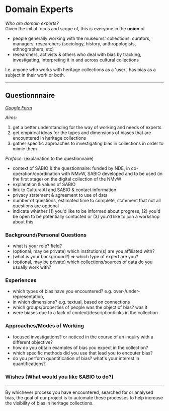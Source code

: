 # Domain Experts

*Who are domain experts?*  
Given the initial focus and scope of, this is everyone in the **union** of

 - people generally working with the museums' collections: curators, managers, researchers (sociology, history, anthropologists, ethnographers, etc)
 - researchers, activists & others who deal with bias by tracking, investigating, interpreting it in and across cultural collections

I.e. anyone who works with heritage collections as a 'user', has bias as a subject in their work or both. 

---
## Questionnnaire

_[Google Form](https://docs.google.com/forms/d/1gmu8GyosOLTYaZYino83dh1-rQVNP1p2Bo6Thr1Dq2U)_


_Aims:_ 
  1. get a better understanding for the way of working and needs of experts
  2. get empirical ideas for the types and dimensions of biases that are encountered in heritage collections
  3. gather specific approaches to investigating bias in collections in order to mimic them



_Preface:_ (explanation to the questionnaire)

 - context of SABIO & the questionnaire: funded by NDE, in co-operation/coordination with NMvW, SABIO developed and to be used (in the first stage) on the digital collection of the NMvW
 - explanation & values of SABIO
 - link to CulturalAI and SABIO & contact information
 - privacy statement & agreement to use of data
 - number of questions, estimated time to complete, statement that not all questions are optional
 - indicate whether (1) you'd like to be informed about progress, (2) you'd be open to be potentially contacted or (3) you'd like to join a workshop about this



### Background/Personal Questions

 - what is your role? field? 
 - (optional, may be private) which institution(s) are you affiliated with?
 - (what is your background?) => which type of expert are you?
 - (optional, may be private) which collections/sources of data do you usually work with?



### Experiences

 - which types of bias have you encountered? e.g. over-/under-representation, 
 - in which dimensions? e.g. textual, based on connections 
 - which groups/properties of people was the object of bias? was it 
 - were biases due to a lack of context/description/links in the collection 




### Approaches/Modes of Working

 - focused investigations? or noticed in the course of an inquiry with a different objective?
 - how do you obtain examples of bias you expect in the collection?
 - which specific methods did you use that lead you to encouter bias?
 - do you perform quantification of bias? what's your interest in quantifications?


### Wishes (What would you like SABIO to do?)



---

By whichever process you have encountered, searched for or analysed bias, the goal of our project is to automate these processes to help increase the visibility of bias in heritage collections.



